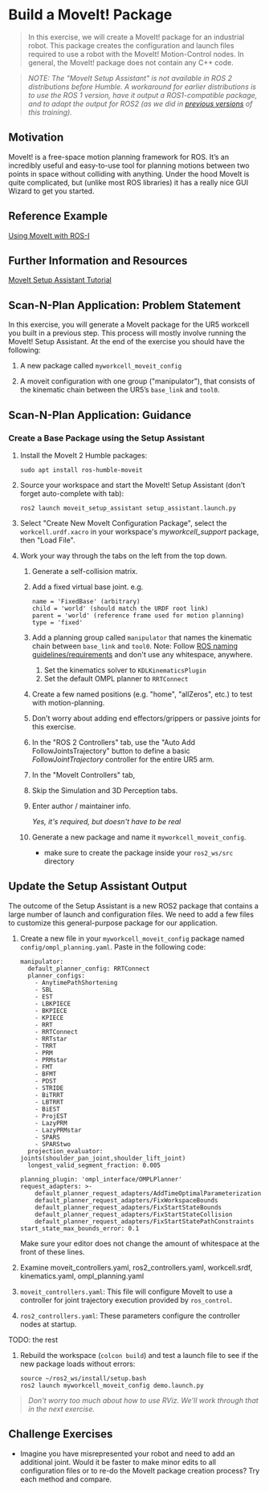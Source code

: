 ﻿# Build a MoveIt! Package
>In this exercise, we will create a MoveIt! package for an industrial robot. This package creates the configuration and launch files required to use a robot with the MoveIt! Motion-Control nodes. In general, the MoveIt! package does not contain any C++ code.

> _NOTE: The "MoveIt Setup Assistant" is not available in ROS 2 distributions before Humble. A workaround for earlier distributions is to use the ROS 1 version, have it output a ROS1-compatible package, and to adapt the output for ROS2 (as we did in [previous versions](https://industrial-training-master.readthedocs.io/en/foxy/_source/session3/ros2/3-Build-a-MoveIt-Package.html) of this training)._

## Motivation
MoveIt! is a free-space motion planning framework for ROS. It’s an incredibly useful and easy-to-use tool for planning motions between two points in space without colliding with anything. Under the hood MoveIt is quite complicated, but (unlike most ROS libraries) it has a really nice GUI Wizard to get you started.

## Reference Example
[Using MoveIt with ROS-I](http://wiki.ros.org/Industrial/Tutorials/Create_a_MoveIt_Pkg_for_an_Industrial_Robot)

## Further Information and Resources
[MoveIt Setup Assistant Tutorial](https://moveit.picknik.ai/main/doc/examples/setup_assistant/setup_assistant_tutorial.html)

## Scan-N-Plan Application: Problem Statement
In this exercise, you will generate a MoveIt package for the UR5 workcell you built in a previous step. This process will mostly involve running the MoveIt! Setup Assistant. At the end of the exercise you should have the following:

 1. A new package called `myworkcell_moveit_config`

 1. A moveit configuration with one group ("manipulator"), that consists of the kinematic chain between the UR5’s `base_link` and `tool0`.

## Scan-N-Plan Application: Guidance

### Create a Base Package using the Setup Assistant

 1. Install the MoveIt 2 Humble packages:

    ```
    sudo apt install ros-humble-moveit
    ```

 1. Source your workspace and start the MoveIt! Setup Assistant (don't forget auto-complete with tab):

    ```
    ros2 launch moveit_setup_assistant setup_assistant.launch.py
    ```

 1. Select "Create New MoveIt Configuration Package", select the `workcell.urdf.xacro` in your workspace's _myworkcell_support_ package, then "Load File".

 1. Work your way through the tabs on the left from the top down.

    1. Generate a self-collision matrix.
    1. Add a fixed virtual base joint. e.g.

       ```
       name = 'FixedBase' (arbitrary)
       child = 'world' (should match the URDF root link)
       parent = 'world' (reference frame used for motion planning)
       type = 'fixed'
       ```

    1. Add a planning group called `manipulator` that names the kinematic chain between `base_link` and `tool0`. Note: Follow [ROS naming guidelines/requirements](http://wiki.ros.org/ROS/Patterns/Conventions) and don't use any whitespace, anywhere.

       1. Set the kinematics solver to `KDLKinematicsPlugin`
       1. Set the default OMPL planner to `RRTConnect`

    1. Create a few named positions (e.g. "home", "allZeros", etc.) to test with motion-planning.

    1. Don't worry about adding end effectors/grippers or passive joints for this exercise.
    
    1. In the "ROS 2 Controllers" tab, use the "Auto Add FollowJointsTrajectory" button to define a basic _FollowJointTrajectory_ controller for the entire UR5 arm.

    1. In the "MoveIt Controllers" tab,
    
    1. Skip the Simulation and 3D Perception tabs.

    1. Enter author / maintainer info.

       _Yes, it's required, but doesn't have to be real_

    1. Generate a new package and name it `myworkcell_moveit_config`.
       * make sure to create the package inside your `ros2_ws/src` directory

## Update the Setup Assistant Output

 The outcome of the Setup Assistant is a new ROS2 package that contains a large number of launch and configuration files.  We need to add a few files to customize this general-purpose package for our application.

 1. Create a new file in your `myworkcell_moveit_config` package named `config/ompl_planning.yaml`. Paste in the following code:

    ```
    manipulator:
      default_planner_config: RRTConnect
      planner_configs:
        - AnytimePathShortening
        - SBL
        - EST
        - LBKPIECE
        - BKPIECE
        - KPIECE
        - RRT
        - RRTConnect
        - RRTstar
        - TRRT
        - PRM
        - PRMstar
        - FMT
        - BFMT
        - PDST
        - STRIDE
        - BiTRRT
        - LBTRRT
        - BiEST
        - ProjEST
        - LazyPRM
        - LazyPRMstar
        - SPARS
        - SPARStwo
      projection_evaluator: joints(shoulder_pan_joint,shoulder_lift_joint)
      longest_valid_segment_fraction: 0.005

    planning_plugin: 'ompl_interface/OMPLPlanner'
    request_adapters: >-
        default_planner_request_adapters/AddTimeOptimalParameterization
        default_planner_request_adapters/FixWorkspaceBounds
        default_planner_request_adapters/FixStartStateBounds
        default_planner_request_adapters/FixStartStateCollision
        default_planner_request_adapters/FixStartStatePathConstraints
    start_state_max_bounds_error: 0.1

    ```
    
    Make sure your editor does not change the amount of whitespace at the front of these lines.

 1. Examine moveit_controllers.yaml, ros2_controllers.yaml, workcell.srdf, kinematics.yaml, ompl_planning.yaml

 1. `moveit_controllers.yaml`: This file will configure MoveIt to use a controller for joint trajectory execution provided by `ros_control`.

 1. `ros2_controllers.yaml`: These parameters configure the controller nodes at startup.

 TODO: the rest

 1. Rebuild the workspace (`colcon build`) and test a launch file to see if the new package loads without errors:

    ```
    source ~/ros2_ws/install/setup.bash
    ros2 launch myworkcell_moveit_config demo.launch.py
    ```

> _Don't worry too much about how to use RViz.  We'll work through that in the next exercise._

## Challenge Exercises
* Imagine you have misrepresented your robot and need to add an additional joint. Would it be faster to make minor edits to all configuration files or to re-do the MoveIt package creation process? Try each method and compare.